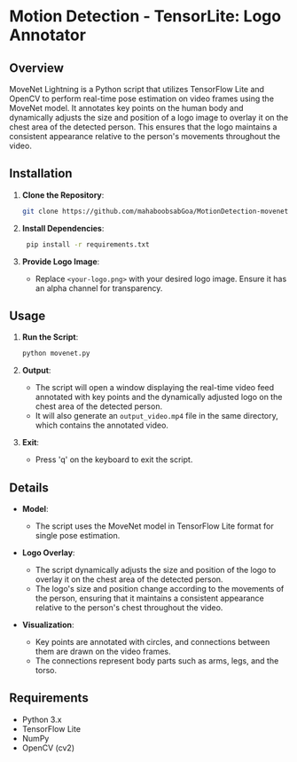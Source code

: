 # Motion Detection - TensorLite: Logo Annotator

## Overview
MoveNet Lightning is a Python script that utilizes TensorFlow Lite and OpenCV to perform real-time pose estimation on video frames using the MoveNet model. It annotates key points on the human body and dynamically adjusts the size and position of a logo image to overlay it on the chest area of the detected person. This ensures that the logo maintains a consistent appearance relative to the person's movements throughout the video.

## Installation
1. **Clone the Repository**: 
    ```bash
    git clone https://github.com/mahaboobsabGoa/MotionDetection-movenet.git
    ```

2. **Install Dependencies**:
   ```bash
    pip install -r requirements.txt
    ```

3. **Provide Logo Image**:
    - Replace `<your-logo.png>` with your desired logo image. Ensure it has an alpha channel for transparency.

## Usage
1. **Run the Script**:
    ```bash
    python movenet.py
    ```

2. **Output**:
    - The script will open a window displaying the real-time video feed annotated with key points and the dynamically adjusted logo on the chest area of the detected person.
    - It will also generate an `output_video.mp4` file in the same directory, which contains the annotated video.

3. **Exit**:
    - Press 'q' on the keyboard to exit the script.

## Details
- **Model**: 
    - The script uses the MoveNet model in TensorFlow Lite format for single pose estimation.

- **Logo Overlay**:
    - The script dynamically adjusts the size and position of the logo to overlay it on the chest area of the detected person.
    - The logo's size and position change according to the movements of the person, ensuring that it maintains a consistent appearance relative to the person's chest throughout the video.

- **Visualization**:
    - Key points are annotated with circles, and connections between them are drawn on the video frames.
    - The connections represent body parts such as arms, legs, and the torso.

## Requirements
- Python 3.x
- TensorFlow Lite
- NumPy
- OpenCV (cv2)
